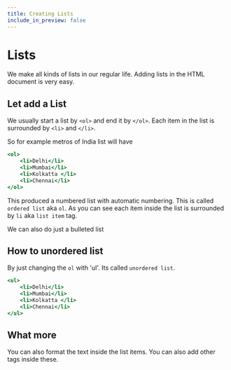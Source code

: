 ```yaml
---
title: Creating Lists
include_in_preview: false
---
```


# Lists
We make all kinds of lists in our regular life. Adding lists in the HTML document is very easy.

## Let add a List

We usually start a list by `<ol>` and end it by `</ol>`. Each item in the list is surrounded by `<li>` and `</li>`.


So for example metros of India list will have

```{.html .example}
<ol>
    <li>Delhi</li>
    <li>Mumbai</li>
    <li>Kolkatta </li>
    <li>Chennai</li>
</ol>
```

This produced a numbered list with automatic numbering. This is called `ordered list` aka `ol`. As you can see each item inside the list is surrounded by `li` aka `list item` tag.

We can also do just a bulleted list

## How to unordered list
By just changing the `ol` with 'ul'. Its called `unordered list`.

```{.html .example}
<ul>
    <li>Delhi</li>
    <li>Mumbai</li>
    <li>Kolkatta </li>
    <li>Chennai</li>
</ul>
```

## What more
You can also format the text inside the list items. You can also add other tags inside these.